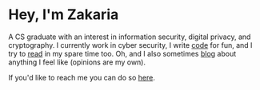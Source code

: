 # Hey, I'm Zakaria

A CS graduate with an interest in information security, digital privacy,
and cryptography. I currently work in cyber security, I write [code](#code)
for fun, and I try to [read](/bookshelf/) in my spare time too. Oh, and I also
sometimes [blog](/posts/) about anything I feel like (opinions are my own).

If you'd like to reach me you can do so [here](/about.html#contact).

